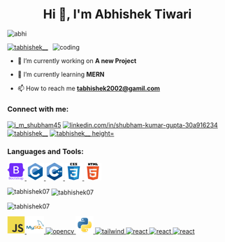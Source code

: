 <h1 align="center">Hi 👋, I'm Abhishek Tiwari</h1>
<p align="left"> <img src="https://komarev.com/ghpvc/?username=tabhishek07&label=Profile%20views&color=0e75b6&style=flat" alt="abhi" /> </p>
<img align="right" alt="coding" width="400" src="https://img.freepik.com/free-vector/hand-drawn-flat-design-devops-illustration_23-2149387396.jpg"

<p align="left"> <a href="https://twitter.com/tabhishek__" target="blank"><img src="https://img.shields.io/twitter/follow/tabhishek__?logo=twitter&style=for-the-badge" alt="tabhishek__" /></a> </p>

- 🔭 I’m currently working on **A new Project**

- 🌱 I’m currently learning **MERN**

- 📫 How to reach me **tabhishek2002@gamil.com**


<h3 align="left">Connect with me:</h3>
<p align="left">
<a href="https://twitter.com/tabhishek__" target="blank"><img align="center" src="https://raw.githubusercontent.com/rahuldkjain/github-profile-readme-generator/master/src/images/icons/Social/twitter.svg" alt="i_m_shubham45" height="30" width="40" /></a>
<a href="https://www.linkedin.com/in/abhishek-tiwari-8b55b4226/" target="blank"><img align="center" src="https://raw.githubusercontent.com/rahuldkjain/github-profile-readme-generator/master/src/images/icons/Social/linked-in-alt.svg" alt="linkedin.com/in/shubham-kumar-gupta-30a916234" height="30" width="40" /></a>
<a href="https://www.instagram.com/abhishek_tiwari.07/" target="blank"><img align="center" src="https://raw.githubusercontent.com/rahuldkjain/github-profile-readme-generator/master/src/images/icons/Social/instagram.svg" alt="tabhishek__" height="30" width="40" /></a>
<a href="https://discord.gg/abhishek_tiwari.07" target="blank"><img align="center" src="https://raw.githubusercontent.com/rahuldkjain/github-profile-readme-generator/master/src/images/icons/Social/discord.svg" alt="tabhishek__ height="30" width="40" /></a>
</p>

<h3 align="left">Languages and Tools:</h3>
<p align="left"> <a href="https://getbootstrap.com" target="_blank" rel="noreferrer">
  <img src="https://raw.githubusercontent.com/devicons/devicon/master/icons/bootstrap/bootstrap-plain-wordmark.svg" alt="bootstrap" width="40" height="40"/> 
</a> <a href="https://www.cprogramming.com/" target="_blank" rel="noreferrer"> 
  <img src="https://raw.githubusercontent.com/devicons/devicon/master/icons/c/c-original.svg" alt="c" width="40" height="40"/> 
</a> <a href="https://www.w3schools.com/cpp/" target="_blank" rel="noreferrer">
  <img src="https://raw.githubusercontent.com/devicons/devicon/master/icons/cplusplus/cplusplus-original.svg" alt="cplusplus" width="40" height="40"/> </a> 
  <a href="https://www.w3schools.com/css/" target="_blank" rel="noreferrer"> 
    <img src="https://raw.githubusercontent.com/devicons/devicon/master/icons/css3/css3-original-wordmark.svg" alt="css3" width="40" height="40"/> </a> 
  <a href="https://www.w3.org/html/" target="_blank" rel="noreferrer"> 
    <img src="https://raw.githubusercontent.com/devicons/devicon/master/icons/html5/html5-original-wordmark.svg" alt="html5" width="40" height="40"/> </a>

  <p><img align="left" src="https://github-readme-stats.vercel.app/api/top-langs?username=tabhishek07&show_icons=true&locale=en&layout=compact" alt="tabhishek07" /></p>

<p>&nbsp;<img align="center" src="https://github-readme-stats.vercel.app/api?username=tabhishek07&show_icons=true&locale=en" alt="tabhishek07" /></p>

<p><img align="center" src="https://github-readme-streak-stats.herokuapp.com/?user=tabhishek07&" alt="tabhishek07" /></p>

  <a href="https://developer.mozilla.org/en-US/docs/Web/JavaScript" target="_blank" rel="noreferrer">
    <img src="https://raw.githubusercontent.com/devicons/devicon/master/icons/javascript/javascript-original.svg" alt="javascript" width="40" height="40"/> </a> 
  <a href="https://www.mysql.com/" target="_blank" rel="noreferrer"> 
    <img src="https://raw.githubusercontent.com/devicons/devicon/master/icons/mysql/mysql-original-wordmark.svg" alt="mysql" width="40" height="40"/> </a> 
  <a href="https://opencv.org/" target="_blank" rel="noreferrer">
    <img src="https://www.vectorlogo.zone/logos/opencv/opencv-icon.svg" alt="opencv" width="40" height="40"/> </a>
  <a href="https://www.python.org" target="_blank" rel="noreferrer"> 
    <img src="https://raw.githubusercontent.com/devicons/devicon/master/icons/python/python-original.svg" alt="python" width="40" height="40"/> </a> 
  <a href="https://tailwindcss.com/" target="_blank" rel="noreferrer">
  <img src="https://www.vectorlogo.zone/logos/tailwindcss/tailwindcss-icon.svg" alt="tailwind" width="40" height="40"/> </a>   
  <a href="https://react.dev/" target="_blank" rel="noreferrer">
<img src="https://www.vectorlogo.zone/logos/reactjs/reactjs-icon.svg" alt="react" width="40" height="40"/> </a>              
   <a href="https://expressjs.com/" target="_blank" rel="noreferrer">
<img src="[https://icons8.com/icon/WNoJgbzDr3i2/express-js](https://www.vectorlogo.zone/logos/expressjs/expressjs-icon.svg)" alt="react" width="40" height="40"/> </a> 
 <a href="https://www.mongodb.com/" target="_blank" rel="noreferrer">
<img src="https://www.vectorlogo.zone/logos/mongodb/mongodb-icon.svg" alt="react" width="40" height="40"/> </a></p>
  
